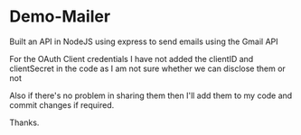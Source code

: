 # Demo-Mailer
Built an API in NodeJS using express to send emails using the Gmail API

For the OAuth Client credentials I have not added the clientID and clientSecret in the code as I am not sure whether we can disclose them or not

Also if there's no problem in sharing them then I'll add them to my code and commit changes if required.

Thanks.
